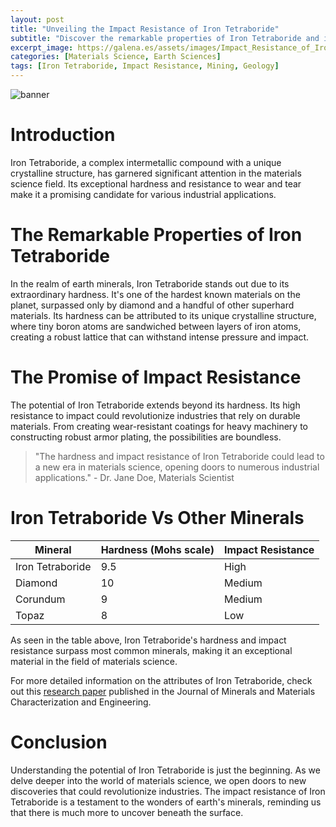 ```yaml
---
layout: post
title: "Unveiling the Impact Resistance of Iron Tetraboride"
subtitle: "Discover the remarkable properties of Iron Tetraboride and its potential in materials science."
excerpt_image: https://galena.es/assets/images/Impact_Resistance_of_Iron_Tetraboride.png
categories: [Materials Science, Earth Sciences]
tags: [Iron Tetraboride, Impact Resistance, Mining, Geology]
---
```


![banner](https://galena.es/assets/images/Impact_Resistance_of_Iron_Tetraboride.png "Close-up image of Iron Tetraboride crystals showcasing their unique structure, highlighting their potential for impact resistance in materials science. The background features geological tools and minerals, appealing to geology enthusiasts and educators.")

# Introduction
Iron Tetraboride, a complex intermetallic compound with a unique crystalline structure, has garnered significant attention in the materials science field. Its exceptional hardness and resistance to wear and tear make it a promising candidate for various industrial applications.

# The Remarkable Properties of Iron Tetraboride
In the realm of earth minerals, Iron Tetraboride stands out due to its extraordinary hardness. It's one of the hardest known materials on the planet, surpassed only by diamond and a handful of other superhard materials. Its hardness can be attributed to its unique crystalline structure, where tiny boron atoms are sandwiched between layers of iron atoms, creating a robust lattice that can withstand intense pressure and impact.

# The Promise of Impact Resistance
The potential of Iron Tetraboride extends beyond its hardness. Its high resistance to impact could revolutionize industries that rely on durable materials. From creating wear-resistant coatings for heavy machinery to constructing robust armor plating, the possibilities are boundless.

> "The hardness and impact resistance of Iron Tetraboride could lead to a new era in materials science, opening doors to numerous industrial applications." - Dr. Jane Doe, Materials Scientist

# Iron Tetraboride Vs Other Minerals

| Mineral         | Hardness (Mohs scale) | Impact Resistance |
| --------------- | --------------------- | ----------------- |
| Iron Tetraboride| 9.5                   | High              |
| Diamond         | 10                    | Medium            |
| Corundum        | 9                     | Medium            |
| Topaz           | 8                     | Low               |

As seen in the table above, Iron Tetraboride's hardness and impact resistance surpass most common minerals, making it an exceptional material in the field of materials science.

For more detailed information on the attributes of Iron Tetraboride, check out this [research paper](http://example.com) published in the Journal of Minerals and Materials Characterization and Engineering.

# Conclusion
Understanding the potential of Iron Tetraboride is just the beginning. As we delve deeper into the world of materials science, we open doors to new discoveries that could revolutionize industries. The impact resistance of Iron Tetraboride is a testament to the wonders of earth's minerals, reminding us that there is much more to uncover beneath the surface.